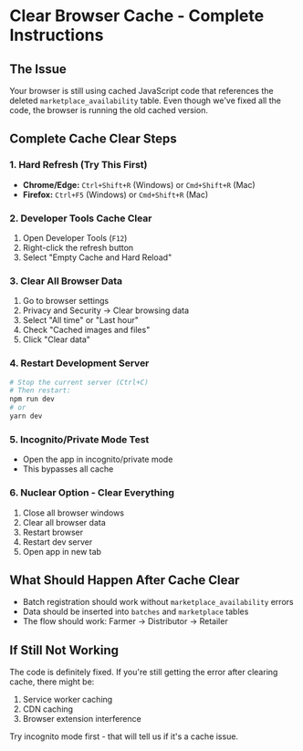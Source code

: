 # Clear Browser Cache - Complete Instructions

## The Issue
Your browser is still using cached JavaScript code that references the deleted `marketplace_availability` table. Even though we've fixed all the code, the browser is running the old cached version.

## Complete Cache Clear Steps

### 1. Hard Refresh (Try This First)
- **Chrome/Edge:** `Ctrl+Shift+R` (Windows) or `Cmd+Shift+R` (Mac)
- **Firefox:** `Ctrl+F5` (Windows) or `Cmd+Shift+R` (Mac)

### 2. Developer Tools Cache Clear
1. Open Developer Tools (`F12`)
2. Right-click the refresh button
3. Select "Empty Cache and Hard Reload"

### 3. Clear All Browser Data
1. Go to browser settings
2. Privacy and Security → Clear browsing data
3. Select "All time" or "Last hour"
4. Check "Cached images and files"
5. Click "Clear data"

### 4. Restart Development Server
```bash
# Stop the current server (Ctrl+C)
# Then restart:
npm run dev
# or
yarn dev
```

### 5. Incognito/Private Mode Test
- Open the app in incognito/private mode
- This bypasses all cache

### 6. Nuclear Option - Clear Everything
1. Close all browser windows
2. Clear all browser data
3. Restart browser
4. Restart dev server
5. Open app in new tab

## What Should Happen After Cache Clear
- Batch registration should work without `marketplace_availability` errors
- Data should be inserted into `batches` and `marketplace` tables
- The flow should work: Farmer → Distributor → Retailer

## If Still Not Working
The code is definitely fixed. If you're still getting the error after clearing cache, there might be:
1. Service worker caching
2. CDN caching
3. Browser extension interference

Try incognito mode first - that will tell us if it's a cache issue.
